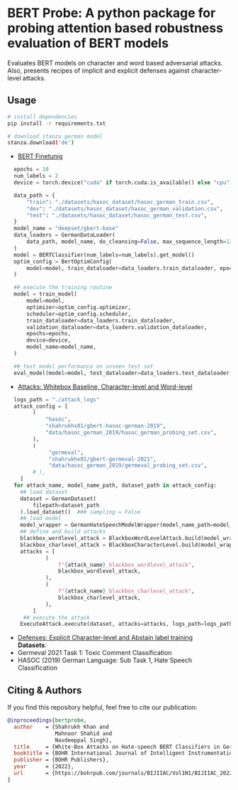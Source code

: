 # BERT Probe: A python package for probing attention based robustness evaluation of BERT models
Evaluates BERT models on character and word based adversarial attacks. Also, presents recipes of implicit and explicit defenses against character-level attacks.

## Usage
```bash
# install dependencies
pip install -r requirements.txt

# download stanza german model
stanza.download('de')
```
- [BERT Finetunig](https://github.com/shahrukhx01/adversarial-bert-german-attacks-defense/tree/main/bert_finetuning)

```python
  epochs = 10
  num_labels = 2
  device = torch.device("cuda" if torch.cuda.is_available() else "cpu")

  data_path = {
      "train": "./datasets/hasoc_dataset/hasoc_german_train.csv",
      "dev": "./datasets/hasoc_dataset/hasoc_german_validation.csv",
      "test": "./datasets/hasoc_dataset/hasoc_german_test.csv",
  }
  model_name = "deepset/gbert-base"
  data_loaders = GermanDataLoader(
      data_path, model_name, do_cleansing=False, max_sequence_length=128, batch_size=8
  )
  model = BERTClassifier(num_labels=num_labels).get_model()
  optim_config = BertOptimConfig(
      model=model, train_dataloader=data_loaders.train_dataloader, epochs=epochs
  )

  ## execute the training routine
  model = train_model(
      model=model,
      optimizer=optim_config.optimizer,
      scheduler=optim_config.scheduler,
      train_dataloader=data_loaders.train_dataloader,
      validation_dataloader=data_loaders.validation_dataloader,
      epochs=epochs,
      device=device,
      model_name=model_name,
  )

  ## test model performance on unseen test set
  eval_model(model=model, test_dataloader=data_loaders.test_dataloader, device=device)
```
- [Attacks: Whitebox Baseline, Character-level and Word-level](https://github.com/shahrukhx01/adversarial-bert-german-attacks-defense/tree/main/attack/crafter/whitebox)
```python
  logs_path = "./attack_logs"
  attack_config = [
        (
            "hasoc",
            "shahrukhx01/gbert-hasoc-german-2019",
            "data/hasoc_german_2019/hasoc_german_probing_set.csv",
        ),
        (
             "germeval",
             "shahrukhx01/gbert-germeval-2021",
             "data/hasoc_german_2019/germeval_probing_set.csv",
        # ),
    ]
  for attack_name, model_name_path, dataset_path in attack_config:
    ## load dataset
    dataset = GermanDataset(
        filepath=dataset_path
    ).load_dataset()  ### sampling = False
    ## load model
    model_wrapper = GermanHateSpeechModelWrapper(model_name_path=model_name_path)
    ## define and build attacks
    blackbox_wordlevel_attack = BlackboxWordLevelAttack.build(model_wrapper)
    blackbox_charlevel_attack = BlackboxCharacterLevel.build(model_wrapper)
    attacks = [
            (
                f"{attack_name}_blackbox_wordlevel_attack",
                blackbox_wordlevel_attack,
            ),
            (
                f"{attack_name}_blackbox_charlevel_attack",
                blackbox_charlevel_attack,
            ),
        ]
     ## execute the attack
    ExecuteAttack.execute(dataset, attacks=attacks, logs_path=logs_path)
```
- [Defenses: Explicit Character-level and Abstain label training](https://github.com/shahrukhx01/adversarial-bert-german-attacks-defense/tree/main/defense) <br/>
**Datasets**:
- Germeval 2021 Task 1: Toxic Comment Classification
- HASOC (2019) German Language: Sub Task 1, Hate Speech Classification


## Citing & Authors

If you find this repository helpful, feel free to cite our publication:


```bibtex
@inproceedings{bertprobe,
  author    = {Shahrukh Khan and
               Mahnoor Shahid and
               Navdeeppal Singh},
  title     = {White-Box Attacks on Hate-speech BERT Classifiers in German with Explicit and Implicit Character Level Defense},
  booktitle = {BOHR International Journal of Intelligent Instrumentation and Computing, 2022},
  publisher = {BOHR Publishers},
  year      = {2022},
  url       = {https://bohrpub.com/journals/BIJIIAC/Vol1N1/BIJIIAC_20221104.html}
}
```
